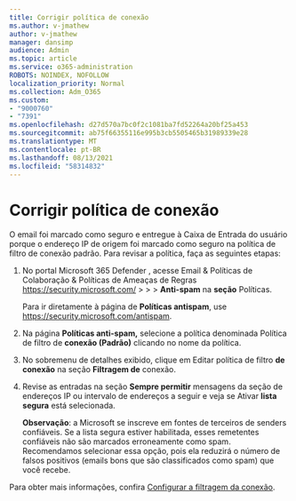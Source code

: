 ```yaml
---
title: Corrigir política de conexão
ms.author: v-jmathew
author: v-jmathew
manager: dansimp
audience: Admin
ms.topic: article
ms.service: o365-administration
ROBOTS: NOINDEX, NOFOLLOW
localization_priority: Normal
ms.collection: Adm_O365
ms.custom:
- "9000760"
- "7391"
ms.openlocfilehash: d27d570a7bc0f2c1081ba7fd52264a20bf25a453
ms.sourcegitcommit: ab75f66355116e995b3cb5505465b31989339e28
ms.translationtype: MT
ms.contentlocale: pt-BR
ms.lasthandoff: 08/13/2021
ms.locfileid: "58314832"
---
```

# <a name="fix-connection-policy"></a>Corrigir política de conexão

O email foi marcado como seguro e entregue à Caixa de Entrada do usuário porque o endereço IP de origem foi marcado como seguro na política de filtro de conexão padrão. Para revisar a política, faça as seguintes etapas:

1. No portal Microsoft 365 Defender , acesse Email & Políticas de Colaboração & Políticas de Ameaças de Regras <https://security.microsoft.com/>  \>  \>  \> **Anti-spam** na **seção** Políticas.

   Para ir diretamente à página de **Políticas antispam**, use <https://security.microsoft.com/antispam>.

2. Na página **Políticas anti-spam,** selecione a política denominada Política de filtro de **conexão (Padrão)** clicando no nome da política.

3. No sobremenu de detalhes exibido, clique em Editar política de filtro **de conexão** na seção **Filtragem de** conexão.

4. Revise as entradas na seção **Sempre permitir** mensagens da seção de endereços IP ou intervalo de endereços a seguir e veja se Ativar **lista segura** está selecionada.

   **Observação**: a Microsoft se inscreve em fontes de terceiros de senders confiáveis. Se a lista segura estiver habilitada, esses remetentes confiáveis não são marcados erroneamente como spam. Recomendamos selecionar essa opção, pois ela reduzirá o número de falsos positivos (emails bons que são classificados como spam) que você recebe.

Para obter mais informações, confira [Configurar a filtragem da conexão](https://docs.microsoft.com/microsoft-365/security/office-365-security/configure-the-connection-filter-policy).
